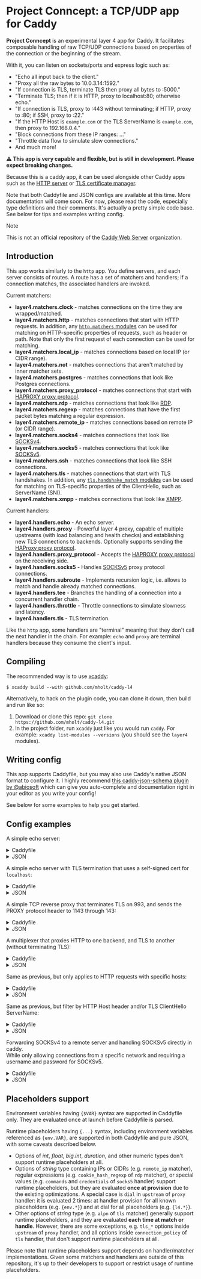 Project Conncept: a TCP/UDP app for Caddy
=======================================

**Project Conncept** is an experimental layer 4 app for Caddy. It facilitates composable handling of raw TCP/UDP connections based on properties of the connection or the beginning of the stream.

With it, you can listen on sockets/ports and express logic such as:

- "Echo all input back to the client."
- "Proxy all the raw bytes to 10.0.3.14:1592."
- "If connection is TLS, terminate TLS then proxy all bytes to :5000."
- "Terminate TLS; then if it is HTTP, proxy to localhost:80; otherwise echo."
- "If connection is TLS, proxy to :443 without terminating; if HTTP, proxy to :80; if SSH, proxy to :22."
- "If the HTTP Host is `example.com` or the TLS ServerName is `example.com`, then proxy to 192.168.0.4."
- "Block connections from these IP ranges: ..."
- "Throttle data flow to simulate slow connections."
- And much more!

**⚠️ This app is very capable and flexible, but is still in development. Please expect breaking changes.**

Because this is a caddy app, it can be used alongside other Caddy apps such as the [HTTP server](https://caddyserver.com/docs/modules/http) or [TLS certificate manager](https://caddyserver.com/docs/modules/tls).

Note that both Caddyfile and JSON configs are available at this time. More documentation will come soon. For now, please read the code, especially type definitions and their comments. It's actually a pretty simple code base. See below for tips and examples writing config.

> [!NOTE]
> This is not an official repository of the [Caddy Web Server](https://github.com/caddyserver) organization.

## Introduction

This app works similarly to the `http` app. You define servers, and each server consists of routes. A route has a set of matchers and handlers; if a connection matches, the associated handlers are invoked.

Current matchers:

- **layer4.matchers.clock** - matches connections on the time they are wrapped/matched.
- **layer4.matchers.http** - matches connections that start with HTTP requests. In addition, any [`http.matchers` modules](https://caddyserver.com/docs/modules/) can be used for matching on HTTP-specific properties of requests, such as header or path. Note that only the first request of each connection can be used for matching.
- **layer4.matchers.local_ip** - matches connections based on local IP (or CIDR range).
- **layer4.matchers.not** - matches connections that aren't matched by inner matcher sets.
- **layer4.matchers.postgres** - matches connections that look like Postgres connections.
- **layer4.matchers.proxy_protocol** - matches connections that start with [HAPROXY proxy protocol](https://www.haproxy.org/download/1.8/doc/proxy-protocol.txt).
- **layer4.matchers.rdp** - matches connections that look like [RDP](https://winprotocoldoc.blob.core.windows.net/productionwindowsarchives/MS-RDPBCGR/%5BMS-RDPBCGR%5D.pdf).
- **layer4.matchers.regexp** - matches connections that have the first packet bytes matching a regular expression.
- **layer4.matchers.remote_ip** - matches connections based on remote IP (or CIDR range).
- **layer4.matchers.socks4** - matches connections that look like [SOCKSv4](https://www.openssh.com/txt/socks4.protocol).
- **layer4.matchers.socks5** - matches connections that look like [SOCKSv5](https://www.rfc-editor.org/rfc/rfc1928.html).
- **layer4.matchers.ssh** - matches connections that look like SSH connections.
- **layer4.matchers.tls** - matches connections that start with TLS handshakes. In addition, any [`tls.handshake_match` modules](https://caddyserver.com/docs/modules/) can be used for matching on TLS-specific properties of the ClientHello, such as ServerName (SNI).
- **layer4.matchers.xmpp** - matches connections that look like [XMPP](https://xmpp.org/about/technology-overview/).

Current handlers:

- **layer4.handlers.echo** - An echo server.
- **layer4.handlers.proxy** - Powerful layer 4 proxy, capable of multiple upstreams (with load balancing and health checks) and establishing new TLS connections to backends. Optionally supports sending the [HAProxy proxy protocol](https://www.haproxy.org/download/1.8/doc/proxy-protocol.txt).
- **layer4.handlers.proxy_protocol** - Accepts the [HAPROXY proxy protocol](https://www.haproxy.org/download/1.8/doc/proxy-protocol.txt) on the receiving side.
- **layer4.handlers.socks5** - Handles [SOCKSv5](https://www.rfc-editor.org/rfc/rfc1928.html) proxy protocol connections.
- **layer4.handlers.subroute** - Implements recursion logic, i.e. allows to match and handle already matched connections.
- **layer4.handlers.tee** - Branches the handling of a connection into a concurrent handler chain.
- **layer4.handlers.throttle** - Throttle connections to simulate slowness and latency.
- **layer4.handlers.tls** - TLS termination.

Like the `http` app, some handlers are "terminal" meaning that they don't call the next handler in the chain. For example: `echo` and `proxy` are terminal handlers because they consume the client's input.


## Compiling

The recommended way is to use [xcaddy](https://github.com/caddyserver/xcaddy):

```
$ xcaddy build --with github.com/mholt/caddy-l4
```

Alternatively, to hack on the plugin code, you can clone it down, then build and run like so:

1. Download or clone this repo: `git clone https://github.com/mholt/caddy-l4.git`
2. In the project folder, run `xcaddy` just like you would run `caddy`. For example: `xcaddy list-modules --versions` (you should see the `layer4` modules).


## Writing config

This app supports Caddyfile, but you may also use Caddy's native JSON format to configure it. I highly recommend [this caddy-json-schema plugin by @abiosoft](https://github.com/abiosoft/caddy-json-schema) which can give you auto-complete and documentation right in your editor as you write your config!

See below for some examples to help you get started.


## Config examples

A simple echo server:

<details>
    <summary>Caddyfile</summary>

```
{
    layer4 {
        127.0.0.1:5000 {
            route {
                echo
            }
        }
    }
}
```
</details>
<details>
    <summary>JSON</summary>

```json
{
	"apps": {
		"layer4": {
			"servers": {
				"example": {
					"listen": ["127.0.0.1:5000"],
					"routes": [
						{
							"handle": [
								{"handler": "echo"}
							]
						}
					]
				}
			}
		}
	}
}
```
</details>


A simple echo server with TLS termination that uses a self-signed cert for `localhost`:

<details>
    <summary>Caddyfile</summary>

```
{
    layer4 {
        127.0.0.1:5000 {
            route {
                tls
                echo
            }
        }
    }
}
```
</details>
<details>
    <summary>JSON</summary>

```json
{
	"apps": {
		"layer4": {
			"servers": {
				"example": {
					"listen": ["127.0.0.1:5000"],
					"routes": [
						{
							"handle": [
								{"handler": "tls"},
								{"handler": "echo"}
							]
						}
					]
				}
			}
		},
		"tls": {
			"certificates": {
				"automate": ["localhost"]
			},
			"automation": {
				"policies": [
					{
						"issuers": [{"module": "internal"}]
					}
				]
			}
		}
	}
}
```
</details>

A simple TCP reverse proxy that terminates TLS on 993, and sends the PROXY protocol header to 1143 through 143:

<details>
    <summary>Caddyfile</summary>

```
{
    layer4 {
        0.0.0.0:993 {
            route {
                tls
                proxy {
                    proxy_protocol v1
                    upstream localhost:143
                }
            }
        }
        0.0.0.0:143 {
            route {
                proxy_protocol
                proxy {
                    proxy_protocol v2
                    upstream localhost:1143
                }
            }
        }
    }
}
```
</details>
<details>
    <summary>JSON</summary>

```json
{
	"apps": {
		"layer4": {
			"servers": {
				"secure-imap": {
					"listen": ["0.0.0.0:993"],
					"routes": [
						{
							"handle": [
								{
									"handler": "tls"
								},
								{
									"handler": "proxy",
									"proxy_protocol": "v1",
									"upstreams": [
										{"dial": ["localhost:143"]}
									]
								}
							]
						}
					]
				},
				"normal-imap": {
					"listen": ["0.0.0.0:143"],
					"routes": [
						{
							"handle": [
								{
									"handler": "proxy_protocol"
								},
								{
									"handler": "proxy",
									"proxy_protocol": "v2",
									"upstreams": [
										{"dial": ["localhost:1143"]}
									]
								}
							]
						}
					]
				}
			}
		}
	}
}
```
</details>

A multiplexer that proxies HTTP to one backend, and TLS to another (without terminating TLS):

<details>
    <summary>Caddyfile</summary>

```
{
    layer4 {
        127.0.0.1:5000 {
            @insecure http
            route @insecure {
                proxy localhost:80
            }
            @secure tls
            route @secure {
                proxy localhost:443
            }
        }
    }
}
```
</details>
<details>
    <summary>JSON</summary>

```json
{
	"apps": {
		"layer4": {
			"servers": {
				"example": {
					"listen": ["127.0.0.1:5000"],
					"routes": [
						{
							"match": [
								{
									"http": []
								}
							],
							"handle": [
								{
									"handler": "proxy",
									"upstreams": [
										{"dial": ["localhost:80"]}
									]
								}
							]
						},
						{
							"match": [
								{
									"tls": {}
								}
							],
							"handle": [
								{
									"handler": "proxy",
									"upstreams": [
										{"dial": ["localhost:443"]}
									]
								}
							]
						}
					]
				}
			}
		}
	}
}
```
</details>

Same as previous, but only applies to HTTP requests with specific hosts:

<details>
    <summary>Caddyfile</summary>

```
{
    layer4 {
        127.0.0.1:5000 {
            @example http host example.com
            route @example {
                subroute {
                    @insecure http
                    route @insecure {
                        proxy localhost:80
                    }
                    @secure tls
                    route @secure {
                        proxy localhost:443
                    }
                }
            }
        }
    }
}
```
</details>
<details>
    <summary>JSON</summary>

```json
{
	"apps": {
		"layer4": {
			"servers": {
				"example": {
					"listen": ["127.0.0.1:5000"],
					"routes": [
						{
							"match": [
								{
									"http": [
										{"host": ["example.com"]}
									]
								}
							],
							"handle": [
								{
									"handler": "subroute",
									"routes": [
										{
											"match": [
												{
													"http": []
												}
											],
											"handle": [
												{
													"handler": "proxy",
													"upstreams": [
														{"dial": ["localhost:80"]}
													]
												}
											]
										},
										{
											"match": [
												{
													"tls": {}
												}
											],
											"handle": [
												{
													"handler": "proxy",
													"upstreams": [
														{"dial": ["localhost:443"]}
													]
												}
											]
										}
									]
								}
							]
						}
					]
				}
			}
		}
	}
}
```
</details>

Same as previous, but filter by HTTP Host header and/or TLS ClientHello ServerName:

<details>
    <summary>Caddyfile</summary>

```
{
    layer4 {
        127.0.0.1:5000 {
            @insecure http host example.com
            route @insecure {
                proxy localhost:80
            }
            @secure tls sni example.net
            route @secure {
                proxy localhost:443
            }
        }
    }
}
```
</details>
<details>
    <summary>JSON</summary>

```json
{
	"apps": {
		"layer4": {
			"servers": {
				"example": {
					"listen": ["127.0.0.1:5000"],
					"routes": [
						{
							"match": [
								{
									"http": [
										{"host": ["example.com"]}
									]
								}
							],
							"handle": [
								{
									"handler": "proxy",
									"upstreams": [
										{"dial": ["localhost:80"]}
									]
								}
							]
						},
						{
							"match": [
								{
									"tls": {
										"sni": ["example.net"]
									}
								}
							],
							"handle": [
								{
									"handler": "proxy",
									"upstreams": [
										{"dial": ["localhost:443"]}
									]
								}
							]
						}
					]
				}
			}
		}
	}
}
```
</details>

Forwarding SOCKSv4 to a remote server and handling SOCKSv5 directly in caddy.  
While only allowing connections from a specific network and requiring a username and password for SOCKSv5.

<details>
    <summary>Caddyfile</summary>

```
{
    layer4 {
        0.0.0.0:1080 {
            @s5 {
                socks5
                ip 10.0.0.0/24
            }
            route @s5 {
                socks5 {
                    credentials bob qHoEtVpGRM
                }
            }
            @s4 socks4
            route @s4 {
                proxy 10.64.0.1:1080
            }
        }
    }
}
```
</details>
<details>
    <summary>JSON</summary>

```json
{
	"apps": {
		"layer4": {
			"servers": {
				"socks": {
					"listen": ["0.0.0.0:1080"],
					"routes": [
						{
							"match": [
								{
									"socks5": {},
									"remote_ip": {"ranges": ["10.0.0.0/24"]}
								}
							],
							"handle": [
								{
									"handler": "socks5",
									"credentials": {
										"bob": "qHoEtVpGRM"
									}
								}
							]
						},
						{
							"match": [
								{
									"socks4": {}
								}
							],
							"handle": [
								{
									"handler": "proxy",
									"upstreams": [
										{"dial": ["10.64.0.1:1080"]}
									]
								}
							]
						}
					]
				}
			}
		}
	}
}
```
</details>

## Placeholders support

Environment variables having `{$VAR}` syntax are supported in Caddyfile only. They are evaluated once at launch before Caddyfile is parsed.

Runtime placeholders having `{...}` syntax, including environment variables referenced as `{env.VAR}`, are supported in both Caddyfile and pure JSON, with some caveats described below.
- Options of *int*, *float*, *big.int*, *duration*, and other numeric types don't support runtime placeholders at all.
- Options of *string* type containing IPs or CIDRs (e.g. `remote_ip` matcher), regular expressions (e.g. `cookie_hash_regexp` of `rdp` matcher), or special values (e.g. `commands` and `credentials` of `socks5` handler)  support runtime placeholders, but they are evaluated __once at provision__ due to the existing optimizations. A special case is `dial` in `upstream` of `proxy` handler: it is evaluated 2 times: at handler provision for all known placeholders (e.g. `{env.*}`) and at dial for all placeholders (e.g. `{l4.*}`).
- Other options of *string* type (e.g. `alpn` of `tls` matcher) generally support runtime placeholders, and they are evaluated __each time at match or handle__. However, there are some exceptions, e.g. `tls_*` options inside `upstream` of `proxy` handler, and all options inside `connection_policy` of `tls` handler, that don't support runtime placeholders at all.

Please note that runtime placeholders support depends on handler/matcher implementations. Given some matchers and handlers are outside of this repository, it's up to their developers to support or restrict usage of runtime placeholders.
